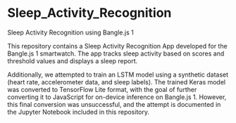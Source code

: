 # Sleep_Activity_Recognition

Sleep Activity Recognition using Bangle.js 1

This repository contains a Sleep Activity Recognition App developed for the Bangle.js 1 smartwatch. The app tracks sleep activity based on scores and threshold values and displays a sleep report.

Additionally, we attempted to train an LSTM model using a synthetic dataset (heart rate, accelerometer data, and sleep labels). The trained Keras model was converted to TensorFlow Lite format, with the goal of further converting it to JavaScript for on-device inference on Bangle.js 1. However, this final conversion was unsuccessful, and the attempt is documented in the Jupyter Notebook included in this repository.
